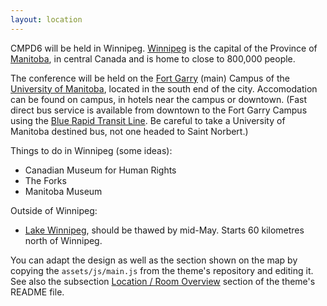 ```yaml
---
layout: location
---
```


CMPD6 will be held in Winnipeg. [Winnipeg](https://en.wikipedia.org/wiki/Winnipeg) is the capital of the Province of [Manitoba](https://en.wikipedia.org/wiki/Manitoba), in central Canada and is home to close to 800,000 people.

The conference will be held on the [Fort Garry](https://umanitoba.ca/about-um/our-campuses) (main) Campus of the [University of Manitoba](https://umanitoba.ca/), located in the south end of the city. Accomodation can be found on campus, in hotels near the campus or downtown. (Fast direct bus service is available from downtown to the Fort Garry Campus using the [Blue Rapid Transit Line](https://info.winnipegtransit.com/en/service/blue-rapid-transit/). Be careful to take a University of Manitoba destined bus, not one headed to Saint Norbert.)

Things to do in Winnipeg (some ideas):
- Canadian Museum for Human Rights
- The Forks
- Manitoba Museum

Outside of Winnipeg:
- [Lake Winnipeg](https://en.wikipedia.org/wiki/Lake_Winnipeg), should be thawed by mid-May. Starts 60 kilometres north of Winnipeg.

You can adapt the design as well as the section shown on the map by copying the `assets/js/main.js` from the theme's repository and editing it. See also the subsection [Location / Room Overview](https://github.com/DigitaleGesellschaft/jekyll-theme-conference/#location--room-overview) section of the theme's README file.